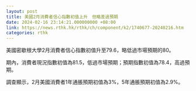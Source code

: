 ```yaml
---
layout: post
title: 美國2月消費者信心指數初值上升　但略差過預期
date: 2024-02-16 23:14:21.000000000 +08:00
link: https://news.rthk.hk/rthk/ch/component/k2/1740677-20240216.htm
categories: rthk
---
```


美國密歇根大學2月消費者信心指數初值升至79.6，略低過市場預期的80。

期內，消費者現況指數初值為81.5，低過市場預期；預期指數初值為78.4，高過預期。

調查顯示，2月美國消費者1年通脹預期初值為3%，5年通脹預期初值為2.9%。
